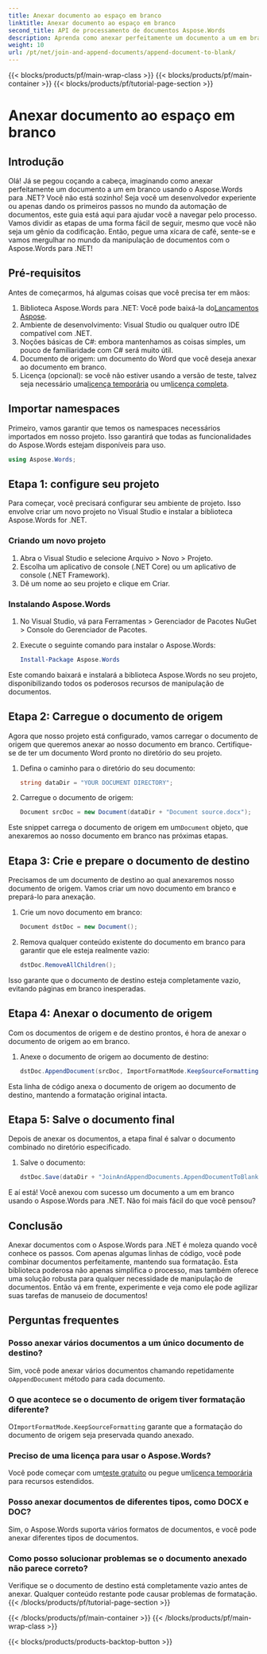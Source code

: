 ```yaml
---
title: Anexar documento ao espaço em branco
linktitle: Anexar documento ao espaço em branco
second_title: API de processamento de documentos Aspose.Words
description: Aprenda como anexar perfeitamente um documento a um em branco usando o Aspose.Words para .NET. Guia passo a passo, trechos de código e perguntas frequentes incluídos.
weight: 10
url: /pt/net/join-and-append-documents/append-document-to-blank/
---
```


{{< blocks/products/pf/main-wrap-class >}}
{{< blocks/products/pf/main-container >}}
{{< blocks/products/pf/tutorial-page-section >}}

# Anexar documento ao espaço em branco

## Introdução

Olá! Já se pegou coçando a cabeça, imaginando como anexar perfeitamente um documento a um em branco usando o Aspose.Words para .NET? Você não está sozinho! Seja você um desenvolvedor experiente ou apenas dando os primeiros passos no mundo da automação de documentos, este guia está aqui para ajudar você a navegar pelo processo. Vamos dividir as etapas de uma forma fácil de seguir, mesmo que você não seja um gênio da codificação. Então, pegue uma xícara de café, sente-se e vamos mergulhar no mundo da manipulação de documentos com o Aspose.Words para .NET!

## Pré-requisitos

Antes de começarmos, há algumas coisas que você precisa ter em mãos:

1.  Biblioteca Aspose.Words para .NET: Você pode baixá-la do[Lançamentos Aspose](https://releases.aspose.com/words/net/).
2. Ambiente de desenvolvimento: Visual Studio ou qualquer outro IDE compatível com .NET.
3. Noções básicas de C#: embora mantenhamos as coisas simples, um pouco de familiaridade com C# será muito útil.
4. Documento de origem: um documento do Word que você deseja anexar ao documento em branco.
5.  Licença (opcional): se você não estiver usando a versão de teste, talvez seja necessário uma[licença temporária](https://purchase.aspose.com/temporary-license/) ou um[licença completa](https://purchase.aspose.com/buy).

## Importar namespaces

Primeiro, vamos garantir que temos os namespaces necessários importados em nosso projeto. Isso garantirá que todas as funcionalidades do Aspose.Words estejam disponíveis para uso.

```csharp
using Aspose.Words;
```

## Etapa 1: configure seu projeto

Para começar, você precisará configurar seu ambiente de projeto. Isso envolve criar um novo projeto no Visual Studio e instalar a biblioteca Aspose.Words for .NET.

### Criando um novo projeto

1. Abra o Visual Studio e selecione Arquivo > Novo > Projeto.
2. Escolha um aplicativo de console (.NET Core) ou um aplicativo de console (.NET Framework).
3. Dê um nome ao seu projeto e clique em Criar.

### Instalando Aspose.Words

1. No Visual Studio, vá para Ferramentas > Gerenciador de Pacotes NuGet > Console do Gerenciador de Pacotes.
2. Execute o seguinte comando para instalar o Aspose.Words:

   ```powershell
   Install-Package Aspose.Words
   ```

Este comando baixará e instalará a biblioteca Aspose.Words no seu projeto, disponibilizando todos os poderosos recursos de manipulação de documentos.

## Etapa 2: Carregue o documento de origem

Agora que nosso projeto está configurado, vamos carregar o documento de origem que queremos anexar ao nosso documento em branco. Certifique-se de ter um documento Word pronto no diretório do seu projeto.

1. Defina o caminho para o diretório do seu documento:

   ```csharp
   string dataDir = "YOUR DOCUMENT DIRECTORY";
   ```

2. Carregue o documento de origem:

   ```csharp
   Document srcDoc = new Document(dataDir + "Document source.docx");
   ```

 Este snippet carrega o documento de origem em um`Document` objeto, que anexaremos ao nosso documento em branco nas próximas etapas.

## Etapa 3: Crie e prepare o documento de destino

Precisamos de um documento de destino ao qual anexaremos nosso documento de origem. Vamos criar um novo documento em branco e prepará-lo para anexação.

1. Crie um novo documento em branco:

   ```csharp
   Document dstDoc = new Document();
   ```

2. Remova qualquer conteúdo existente do documento em branco para garantir que ele esteja realmente vazio:

   ```csharp
   dstDoc.RemoveAllChildren();
   ```

Isso garante que o documento de destino esteja completamente vazio, evitando páginas em branco inesperadas.

## Etapa 4: Anexar o documento de origem

Com os documentos de origem e de destino prontos, é hora de anexar o documento de origem ao em branco.

1. Anexe o documento de origem ao documento de destino:

   ```csharp
   dstDoc.AppendDocument(srcDoc, ImportFormatMode.KeepSourceFormatting);
   ```

Esta linha de código anexa o documento de origem ao documento de destino, mantendo a formatação original intacta.

## Etapa 5: Salve o documento final

Depois de anexar os documentos, a etapa final é salvar o documento combinado no diretório especificado.

1. Salve o documento:

   ```csharp
   dstDoc.Save(dataDir + "JoinAndAppendDocuments.AppendDocumentToBlank.docx");
   ```

E aí está! Você anexou com sucesso um documento a um em branco usando o Aspose.Words para .NET. Não foi mais fácil do que você pensou?

## Conclusão

Anexar documentos com o Aspose.Words para .NET é moleza quando você conhece os passos. Com apenas algumas linhas de código, você pode combinar documentos perfeitamente, mantendo sua formatação. Esta biblioteca poderosa não apenas simplifica o processo, mas também oferece uma solução robusta para qualquer necessidade de manipulação de documentos. Então vá em frente, experimente e veja como ele pode agilizar suas tarefas de manuseio de documentos!

## Perguntas frequentes

### Posso anexar vários documentos a um único documento de destino?

Sim, você pode anexar vários documentos chamando repetidamente o`AppendDocument` método para cada documento.

### O que acontece se o documento de origem tiver formatação diferente?

 O`ImportFormatMode.KeepSourceFormatting` garante que a formatação do documento de origem seja preservada quando anexado.

### Preciso de uma licença para usar o Aspose.Words?

 Você pode começar com um[teste gratuito](https://releases.aspose.com/) ou pegue um[licença temporária](https://purchase.aspose.com/temporary-license/) para recursos estendidos.

### Posso anexar documentos de diferentes tipos, como DOCX e DOC?

Sim, o Aspose.Words suporta vários formatos de documentos, e você pode anexar diferentes tipos de documentos.

### Como posso solucionar problemas se o documento anexado não parece correto?

Verifique se o documento de destino está completamente vazio antes de anexar. Qualquer conteúdo restante pode causar problemas de formatação.
{{< /blocks/products/pf/tutorial-page-section >}}

{{< /blocks/products/pf/main-container >}}
{{< /blocks/products/pf/main-wrap-class >}}

{{< blocks/products/products-backtop-button >}}
